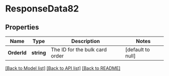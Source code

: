 # ResponseData82

## Properties
Name | Type | Description | Notes
------------ | ------------- | ------------- | -------------
**OrderId** | **string** | The ID for the bulk card order | [default to null]

[[Back to Model list]](../README.md#documentation-for-models) [[Back to API list]](../README.md#documentation-for-api-endpoints) [[Back to README]](../README.md)

